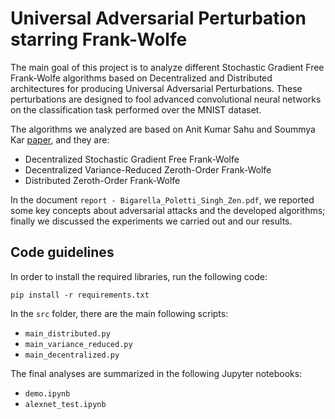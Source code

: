 # Universal Adversarial Perturbation starring Frank-Wolfe

The main goal of this project is to analyze different Stochastic Gradient Free Frank-Wolfe algorithms based on Decentralized and Distributed architectures for producing 
Universal Adversarial Perturbations. These perturbations are designed to fool advanced convolutional neural networks on
the classification task performed over the MNIST dataset.

The algorithms we analyzed are based on Anit Kumar Sahu and Soummya Kar 
[paper](https://www.researchgate.net/publication/343733027_Decentralized_Zeroth-Order_Constrained_Stochastic_Optimization_Algorithms_Frank-Wolfe_and_Variants_With_Applications_to_Black-Box_Adversarial_Attacks),
and they are:
  - Decentralized Stochastic Gradient Free Frank-Wolfe
  - Decentralized Variance-Reduced Zeroth-Order Frank-Wolfe
  - Distributed Zeroth-Order Frank-Wolfe

In the document `report - Bigarella_Poletti_Singh_Zen.pdf`, we reported some key concepts about adversarial attacks and
the developed algorithms; finally we discussed the experiments we carried out and our results.

## Code guidelines
In order to install the required libraries, run the following code:

`pip install -r requirements.txt`

In the `src` folder, there are the main following scripts:

- `main_distributed.py`
- `main_variance_reduced.py`
- `main_decentralized.py`

The final analyses are summarized in the following Jupyter notebooks:
- `demo.ipynb`
- `alexnet_test.ipynb`




